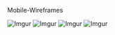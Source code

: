 Mobile-Wireframes<br/>

![Imgur](https://i.imgur.com/PjynNL5.png)
![Imgur](https://i.imgur.com/HU972q9.png)
![Imgur](https://i.imgur.com/jPtN8Yf.png)
![Imgur](https://i.imgur.com/Dg5ADYL.png)
